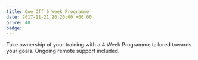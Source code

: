 ```yaml
---
title: One Off 6 Week Programme
date: 2017-11-21 20:20:00 +00:00
price: 40
badge: 
---
```


Take ownership of your training with a 4 Week Programme tailored towards your goals. Ongoing remote support included.